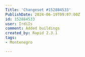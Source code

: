 ```yaml
---
Title: 'Changeset #152884533'
PublishDate: 2024-06-19T09:07:00Z
id: 152884533
user: IrdiIs
comment: Added buildings
created_by: Rapid 2.3.1
tags:
- Montenegro

---
```

